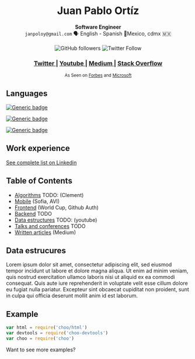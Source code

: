 <h1 align="center">Juan Pablo Ortíz</h1>

<div align="center">
  <strong>Software Engineer</strong>
</div>
<div align="center">
  <code>janpoloy@gmail.com</code>  🗣️ English - Spanish 📍Mexico, cdmx 🇲🇽
</div>
<br />

<div align="center">

  <!-- Github -->
  <img alt="GitHub followers" src="https://img.shields.io/github/followers/misterpoloy?logo=github&style=for-the-badge">
  <!-- Twitter -->
  <img alt="Twitter Follow" src="https://img.shields.io/twitter/follow/janpoloy?label=%40janpoloy&logo=twitter&style=for-the-badge">
</div>

<div align="center">
  <h3>
    <a href="https://twitter.com/janpoloy">
      Twitter
    </a>
    <span> | </span>
    <a href="#">
      Youtube
    </a>
    <span> | </span>
    <a href="https://medium.com/@janpoloy">
      Medium
    </a>
    <span> | </span>
    <a href="https://stackoverflow.com/users/4991706/juan-p-ortiz">
      Stack Overflow
    </a>
  </h3>
</div>

<div align="center">
  <sub>As Seen on
  <a href="https://twitter.com/yoshuawuyts">Forbes</a> and
  <a href="https://github.com/choojs/choo/graphs/contributors">
    Microsoft
  </a>
</div>

## Languages
[![Generic badge](https://img.shields.io/badge/C++-advanced-green.svg)](https://shields.io/)

[![Generic badge](https://img.shields.io/badge/Javascript-advanced-green.svg)](https://shields.io/)

[![Generic badge](https://img.shields.io/badge/Python-learning-yellow.svg)](https://shields.io/)

## Work experience
[See complete list on Linkedin](https://www.linkedin.com/in/juan-pablo-ortiz/)

## Table of Contents
- [Algorithms](#example) TODO: (Clement)
- [Mobile](#philosophy) (Sofia, AVI)
- [Frontend](#events) (World Cup, Github Auth)
- [Backend](#state) TODO
- [Data estructures](#features) TODO: (youtube)
- [Talks and conferences](#state) TODO
- [Written articles](#state) (Medium)

## Data estrucures
Lorem ipsum dolor sit amet, consectetur adipiscing elit, sed eiusmod tempor incidunt ut labore et dolore magna aliqua. Ut enim ad minim veniam, quis nostrud exercitation ullamco laboris nisi ut aliquid ex ea commodi consequat. Quis aute iure reprehenderit in voluptate velit esse cillum dolore eu fugiat nulla pariatur. Excepteur sint obcaecat cupiditat non proident, sunt in culpa qui officia deserunt mollit anim id est laborum.

## Example
```js
var html = require('choo/html')
var devtools = require('choo-devtools')
var choo = require('choo')

```
Want to see more examples?
